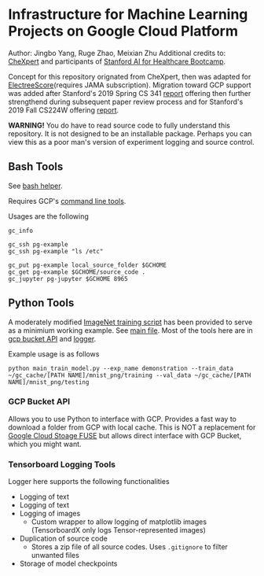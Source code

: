 # Infrastructure for Machine Learning Projects on Google Cloud Platform

Author: Jingbo Yang, Ruge Zhao, Meixian Zhu
Additional credits to: [CheXpert](https://stanfordmlgroup.github.io/competitions/chexpert/) and participants of [Stanford AI for Healthcare Bootcamp](https://stanfordmlgroup.github.io/programs/aihc-bootcamp/).

Concept for this repository orignated from CheXpert, then was adapted for [ElectreeScore](https://jamanetwork.com/journals/jamanetworkopen/fullarticle/2767367)(requires JAMA subscription). Migration toward GCP support was added after Stanford's 2019 Spring CS 341 [report](https://web.stanford.edu/class/cs341/project/Zhao-Zhu-Yang_report.pdf) offering then further strengthend during subsequent paper review process and for Stanford's 2019 Fall CS224W offering [report](https://web.stanford.edu/class/cs224w/project/26425124.pdf).

**WARNING!** You do have to read source code to fully understand this repository. It is not designed to be an installable package. Perhaps you can view this as a poor man's version of experiment logging and source control.

## Bash Tools

See [bash helper](bash_scripts/bash_helper.sh). 

Requires GCP's [command line tools](https://cloud.google.com/sdk/gcloud/).

Usages are the following

```
gc_info

gc_ssh pg-example
gc_ssh pg-example "ls /etc"

gc_put pg-example local_source_folder $GCHOME
gc_get pg-example $GCHOME/source_code .
gc_jupyter pg-jupyter $GCHOME 8965
```

## Python Tools

A moderately modified [ImageNet training script](https://github.com/pytorch/examples/tree/master/imagenet) has been provided to serve as a minimium working example. See [main file](main_train_model.py). Most of the tools here are in [gcp bucket API](utils/gc_storage.py) and [logger](utils/tb_logger.py).

Example usage is as follows
```
python main_train_model.py --exp_name demonstration --train_data ~/gc_cache/[PATH NAME]/mnist_png/training --val_data ~/gc_cache/[PATH NAME]/mnist_png/testing
```

### GCP Bucket API

Allows you to use Python to interface with GCP. Provides a fast way to download a folder from GCP with local cache. This is NOT a replacement for [Google Cloud Stoage FUSE](https://cloud.google.com/storage/docs/gcs-fuse) but allows direct interface with GCP Bucket, which you might want.

### Tensorboard Logging Tools

Logger here supports the following functionalities

* Logging of text
* Logging of text
* Logging of images
   * Custom wrapper to allow logging of matplotlib images (TensorboardX only logs Tensor-represented images)
* Duplication of source code
    * Stores a zip file of all source codes. Uses `.gitignore` to filter unwanted files
* Storage of model checkpoints